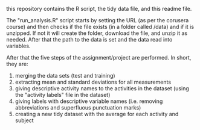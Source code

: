 this repository contains the R script, the tidy data file, and this readme file.

The "run_analysis.R" script starts by setting the URL (as per the corusera course) and then checks if the file exists (in a folder called /data) and if it is unzipped. If not it will create the folder, download the file, and unzip it as needed. 
After that the path to the data is set and the data read into variables.

After that the five steps of the assignment/project are performed. In short, they are:
1. merging the data sets (test and training)
2. extracting mean and standard deviations for all measurements
3. giving descriptive activity names to the activities in the dataset (using the "activity labels" file in the dataset)
4. giving labels with descriptive variable names (i.e. removing abbreviations and superfluous punctuation marks)
5. creating a new tidy dataset with the average for each activity and subject 
